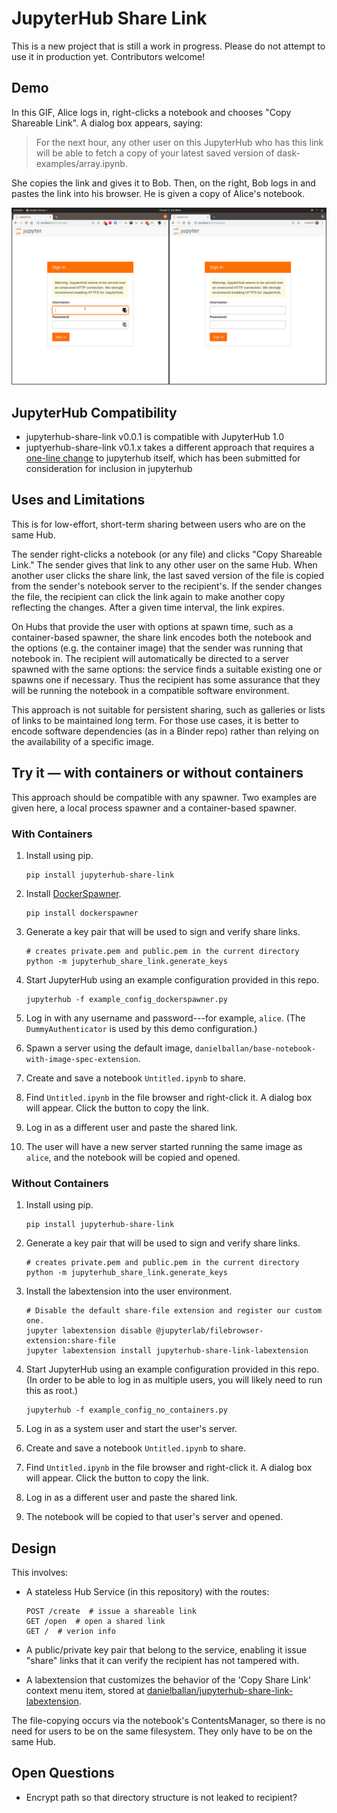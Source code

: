 # JupyterHub Share Link

This is a new project that is still a work in progress. Please do not attempt to
use it in production yet. Contributors welcome!

## Demo

In this GIF, Alice logs in, right-clicks a notebook and chooses "Copy Shareable
Link". A dialog box appears, saying:

> For the next hour, any other user on this JupyterHub who has this link will be
> able to fetch a copy of your latest saved version of
> dask-examples/array.ipynb.

She copies the link and gives it to Bob. Then, on the right, Bob logs in and
pastes the link into his browser. He is given a copy of Alice's notebook.

![Demo](https://github.com/danielballan/jupyterhub-share-link/blob/master/demo.gif?raw=true)

## JupyterHub Compatibility

* jupyterhub-share-link v0.0.1 is compatible with JupyterHub 1.0
* juptyerhub-share-link v0.1.x takes a different approach that requires a
  [one-line change](https://github.com/jupyterhub/jupyterhub/pull/2755) to
  jupyterhub itself, which has been submitted for consideration for inclusion in
  jupyterhub

## Uses and Limitations

This is for low-effort, short-term sharing between users who are on the same
Hub.

The sender right-clicks a notebook (or any file) and clicks "Copy Shareable
Link." The sender gives that link to any other user on the same Hub. When
another user clicks the share link, the last saved version of the file is copied
from the sender's notebook server to the recipient's. If the sender changes the
file, the recipient can click the link again to make another copy reflecting the
changes. After a given time interval, the link expires.

On Hubs that provide the user with options at spawn time, such as a
container-based spawner, the share link encodes both the notebook and the
options (e.g. the container image) that the sender was running that notebook in.
The recipient will automatically be directed to a server spawned with the same
options: the service finds a suitable existing one or spawns one if necessary.
Thus the recipient has some assurance that they will be running the notebook in
a compatible software environment.

This approach is not suitable for persistent sharing, such as galleries or lists
of links to be maintained long term. For those use cases, it is better to encode
software dependencies (as in a Binder repo) rather than relying on the
availability of a specific image.

## Try it &mdash; with containers or without containers

This approach should be compatible with any spawner. Two examples are given
here, a local process spawner and a container-based spawner.

### With Containers

1. Install using pip.

    ```
    pip install jupyterhub-share-link
    ```

2. Install [DockerSpawner](https://github.com/jupyterhub/dockerspawner).

    ```
    pip install dockerspawner
    ```

3. Generate a key pair that will be used to sign and verify share links.

    ```
    # creates private.pem and public.pem in the current directory
    python -m jupyterhub_share_link.generate_keys
    ```

4. Start JupyterHub using an example configuration provided in this repo.

    ```
    jupyterhub -f example_config_dockerspawner.py
    ```

5. Log in with any username and password---for example, ``alice``.
   (The ``DummyAuthenticator`` is used by this demo configuration.)

6. Spawn a server using the default image,
   ``danielballan/base-notebook-with-image-spec-extension``.

7. Create and save a notebook ``Untitled.ipynb`` to share.

8. Find ``Untitled.ipynb`` in the file browser and right-click it.
   A dialog box will appear. Click the button to copy the link.

9. Log in as a different user and paste the shared link.

10. The user will have a new server started running the same image as ``alice``,
    and the notebook will be copied and opened.

### Without Containers

1. Install using pip.

    ```
    pip install jupyterhub-share-link
    ```

2. Generate a key pair that will be used to sign and verify share links.

    ```
    # creates private.pem and public.pem in the current directory
    python -m jupyterhub_share_link.generate_keys
    ```

3. Install the labextension into the user environment.

    ```
    # Disable the default share-file extension and register our custom one.
    jupyter labextension disable @jupyterlab/filebrowser-extension:share-file
    jupyter labextension install jupyterhub-share-link-labextension
    ```

4. Start JupyterHub using an example configuration provided in this repo. (In
   order to be able to log in as multiple users, you will likely need to run
   this as root.)

    ```
    jupyterhub -f example_config_no_containers.py
    ```

5. Log in as a system user and start the user's server.

6. Create and save a notebook ``Untitled.ipynb`` to share.

7. Find ``Untitled.ipynb`` in the file browser and right-click it.
   A dialog box will appear. Click the button to copy the link.

8. Log in as a different user and paste the shared link.

9. The notebook will be copied to that user's server and opened.

## Design

This involves:

* A stateless Hub Service (in this repository) with the routes:

  ```
  POST /create  # issue a shareable link
  GET /open  # open a shared link
  GET /  # verion info
  ```
* A public/private key pair that belong to the service, enabling it issue
  "share" links that it can verify the recipient has not tampered with.
* A labextension that customizes the behavior of the 'Copy Share Link' context
  menu item, stored at
  [danielballan/jupyterhub-share-link-labextension](https://github.com/danielballan/jupyterhub-share-link-labextension).

The file-copying occurs via the notebook's ContentsManager, so there is no need
for users to be on the same filesystem. They only have to be on the same Hub.

## Open Questions

* Encrypt path so that directory structure is not leaked to recipient?
